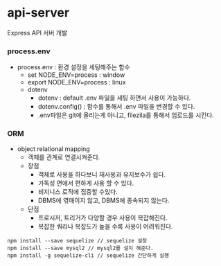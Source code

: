# api-server
Express API 서버 개발


### process.env

- process.env : 환경 설정을 세팅해주는 함수
  - set NODE_ENV=process : window
  - export NODE_ENV=process : linux
  - dotenv
     - dotenv : default .env 파일을 세팅 하면서 사용이 가능하다.
     - dotenv.config() : 함수를 통해서 .env 파일을 변경할 수 있다.
     - .env파일은 git에 올리는게 아니고, filezila를 통해서 업로드를 시킨다.


### ORM 
- object relational mapping
  - 객체를 관계로 연결시켜준다.
  - 장점
    - 객체로 사용을 하다보니 재사용과 유지보수가 쉽다.
    - 가독성 면에서 편하게 사용 할 수 있다.
    - 비지니스 로직에 집중할 수있다.
    - DBMS에 엮매이지 않고, DBMS에 종속되지 않는다.
  - 단점
    - 프로시저, 트리거가 다양할 경우 사용이 복잡해진다.
    - 복잡한 쿼리나 복잡도가 높을 수록 사용이 어려워진다.

```npm
npm install --save sequelize // sequelize 설정
npm install --save mysql2 // mysql2를 설치 해준다.
npm install -g sequelize-cli // sequelize 간단하게 실행 
```